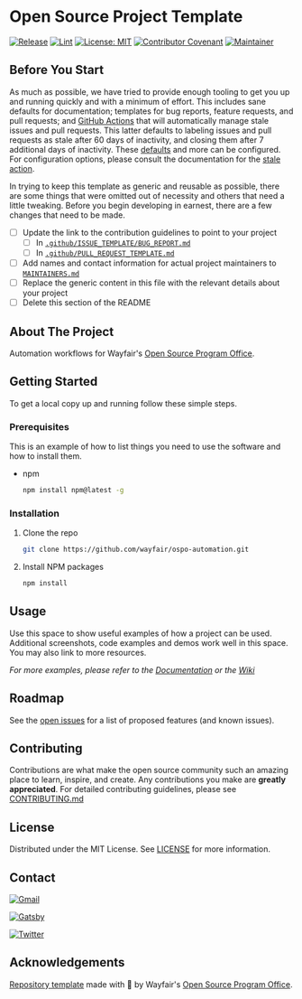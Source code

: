 # Open Source Project Template

[![Release](https://img.shields.io/badge/release-v0.0.1-blue.svg)](CHANGELOG.md)
[![Lint](https://github.com/wayfair/ospo-automation/actions/workflows/lint.yml/badge.svg?branch=main)](https://github.com/wayfair/ospo-automation/actions/workflows/lint.yml)
[![License: MIT](https://img.shields.io/badge/License-MIT-orange.svg)](LICENSE)
[![Contributor Covenant](https://img.shields.io/badge/Contributor%20Covenant-2.0-4baaaa.svg)](CODE_OF_CONDUCT.md)
[![Maintainer](https://img.shields.io/badge/Maintainer-Wayfair-7F187F)](https://wayfair.github.io)

## Before You Start

As much as possible, we have tried to provide enough tooling to get you up and running quickly and with a minimum of effort. This includes sane defaults for documentation; templates for bug reports, feature requests, and pull requests; and [GitHub Actions](https://github.com/features/actions) that will automatically manage stale issues and pull requests. This latter defaults to labeling issues and pull requests as stale after 60 days of inactivity, and closing them after 7 additional days of inactivity. These [defaults](.github/workflows/stale.yml) and more can be configured. For configuration options, please consult the documentation for the [stale action](https://github.com/actions/stale).

In trying to keep this template as generic and reusable as possible, there are some things that were omitted out of necessity and others that need a little tweaking. Before you begin developing in earnest, there are a few changes that need to be made.

- [ ] Update the link to the contribution guidelines to point to your project
  - [ ] In [`.github/ISSUE_TEMPLATE/BUG_REPORT.md`](.github/ISSUE_TEMPLATE/BUG_REPORT.md)
  - [ ] In [`.github/PULL_REQUEST_TEMPLATE.md`](.github/PULL_REQUEST_TEMPLATE.md)
- [ ] Add names and contact information for actual project maintainers to [`MAINTAINERS.md`](MAINTAINERS.md)
- [ ] Replace the generic content in this file with the relevant details about your project
- [ ] Delete this section of the README

## About The Project

Automation workflows for Wayfair's [Open Source Program Office](https://wayfair.github.io).

## Getting Started

To get a local copy up and running follow these simple steps.

### Prerequisites

This is an example of how to list things you need to use the software and how to install them.

- npm

  ```sh
  npm install npm@latest -g
  ```

### Installation

1. Clone the repo

   ```sh
   git clone https://github.com/wayfair/ospo-automation.git
   ```

2. Install NPM packages

   ```sh
   npm install
   ```

## Usage

Use this space to show useful examples of how a project can be used. Additional screenshots, code examples and demos work well in this space. You may also link to more resources.

_For more examples, please refer to the [Documentation](https://wayfair.github.io) or the [Wiki](https://github.com/wayfair/ospo-automation/wiki)_

## Roadmap

See the [open issues](https://github.com/wayfair/ospo-automation/issues) for a list of proposed features (and known issues).

## Contributing

Contributions are what make the open source community such an amazing place to learn, inspire, and create. Any contributions you make are **greatly appreciated**. For detailed contributing guidelines, please see [CONTRIBUTING.md](CONTRIBUTING.md)

## License

Distributed under the MIT License. See [LICENSE](LICENSE) for more information.

## Contact

[![Gmail](https://img.shields.io/badge/OpenSource@wayfair.com-D14836?style=for-the-badge&logo=gmail&logoColor=white)](mailto:OpenSource@wayfair.com)

[![Gatsby](https://img.shields.io/badge/wayfair.github.io-%23663399.svg?style=for-the-badge&logo=gatsby&logoColor=white)](https://wayfair.github.io)

[![Twitter](https://img.shields.io/badge/wayfairtech-%231DA1F2.svg?style=for-the-badge&logo=Twitter&logoColor=white)](https://twitter.com/wayfairtech)

## Acknowledgements

[Repository template](https://github.com/wayfair-incubator/oss-template) made with  💜 by Wayfair's [Open Source Program Office](https://wayfair.github.io).